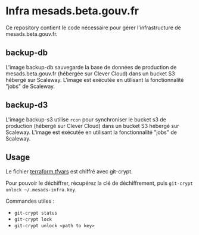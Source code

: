 # Infra mesads.beta.gouv.fr

Ce repository contient le code nécessaire pour gérer l'infrastructure de mesads.beta.gouv.fr.

## backup-db

L'image backup-db sauvegarde la base de données de production de mesads.beta.gouv.fr (hébergée sur Clever Cloud) dans un bucket S3 hébergé sur Scaleway. L'image est exécutée en utilisant la fonctionnalité "jobs" de Scaleway.

## backup-d3

L'image backup-s3 utilise `rcon` pour synchroniser le bucket s3 de production (hébergé sur Clever Cloud) dans un bucket S3 hébergé sur Scaleway. L'image est exécutée en utilisant la fonctionnalité "jobs" de Scaleway.


## Usage

Le fichier [terraform.tfvars](terraform.tfvars) est chiffré avec git-crypt.

Pour pouvoir le déchiffrer, récupérez la clé de déchiffrement, puis `git-crypt unlock ~/.mesads-infra.key`.

Commandes utiles :

* `git-crypt status`
* `git-crypt lock`
* `git-crypt unlock <path to key>`
